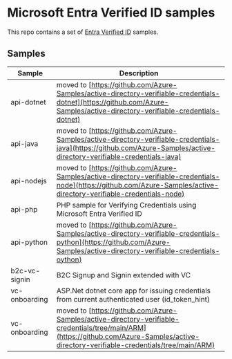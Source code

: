 # Microsoft Entra Verified ID samples
This repo contains a set of [Entra Verified ID](https://aka.ms/didfordevs) samples. 

## Samples

| Sample | Description |
|------|--------|
| api-dotnet | moved to [https://github.com/Azure-Samples/active-directory-verifiable-credentials-dotnet](https://github.com/Azure-Samples/active-directory-verifiable-credentials-dotnet) |
| api-java | moved to [https://github.com/Azure-Samples/active-directory-verifiable-credentials-java](https://github.com/Azure-Samples/active-directory-verifiable-credentials-java) |
| api-nodejs | moved to [https://github.com/Azure-Samples/active-directory-verifiable-credentials-node](https://github.com/Azure-Samples/active-directory-verifiable-credentials-node) |
| api-php | PHP sample for Verifying Credentials using Microsoft Entra Verified ID |
| api-python | moved to [https://github.com/Azure-Samples/active-directory-verifiable-credentials-python](https://github.com/Azure-Samples/active-directory-verifiable-credentials-oython) |
| b2c-vc-signin | B2C Signup and Signin extended with VC |
| vc-onboarding | ASP.Net dotnet core app for issuing credentials from current authenticated user (id_token_hint) |
| vc-onboarding | moved to [https://github.com/Azure-Samples/active-directory-verifiable-credentials/tree/main/ARM](https://github.com/Azure-Samples/active-directory-verifiable-credentials/tree/main/ARM) |

